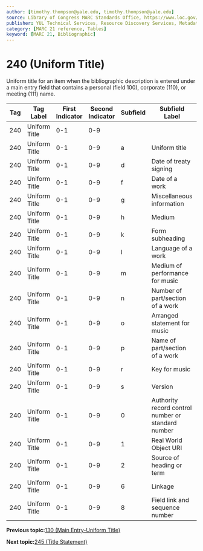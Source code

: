 ```yaml
---
author: [timothy.thompson@yale.edu, timothy.thompson@yale.edu]
source: Library of Congress MARC Standards Office, https://www.loc.gov/marc/bibliographic/bd240.html
publisher: YUL Technical Services, Resource Discovery Services, Metadata Services Unit
category: [MARC 21 reference, Tables]
keyword: [MARC 21, Bibliographic]
---
```


# 240 \(Uniform Title\)

Uniform title for an item when the bibliographic description is entered under a main entry field that contains a personal \(field 100\), corporate \(110\), or meeting \(111\) name.

|Tag|Tag Label|First Indicator|Second Indicator|Subfield|Subfield Label|Repeatable|
|---|---------|---------------|----------------|--------|--------------|----------|
|240|Uniform Title|0-1|0-9| | |F|
|240|Uniform Title|0-1|0-9|a|Uniform title|F|
|240|Uniform Title|0-1|0-9|d|Date of treaty signing|T|
|240|Uniform Title|0-1|0-9|f|Date of a work|F|
|240|Uniform Title|0-1|0-9|g|Miscellaneous information|T|
|240|Uniform Title|0-1|0-9|h|Medium|F|
|240|Uniform Title|0-1|0-9|k|Form subheading|T|
|240|Uniform Title|0-1|0-9|l|Language of a work|F|
|240|Uniform Title|0-1|0-9|m|Medium of performance for music|T|
|240|Uniform Title|0-1|0-9|n|Number of part/section of a work|T|
|240|Uniform Title|0-1|0-9|o|Arranged statement for music|F|
|240|Uniform Title|0-1|0-9|p|Name of part/section of a work|T|
|240|Uniform Title|0-1|0-9|r|Key for music|F|
|240|Uniform Title|0-1|0-9|s|Version|T|
|240|Uniform Title|0-1|0-9|0|Authority record control number or standard number|T|
|240|Uniform Title|0-1|0-9|1|Real World Object URI|T|
|240|Uniform Title|0-1|0-9|2|Source of heading or term|F|
|240|Uniform Title|0-1|0-9|6|Linkage|F|
|240|Uniform Title|0-1|0-9|8|Field link and sequence number|T|

**Previous topic:**[130 \(Main Entry-Uniform Title\)](../tables/130_bib_table.md)

**Next topic:**[245 \(Title Statement\)](../tables/245_bib_table.md)

